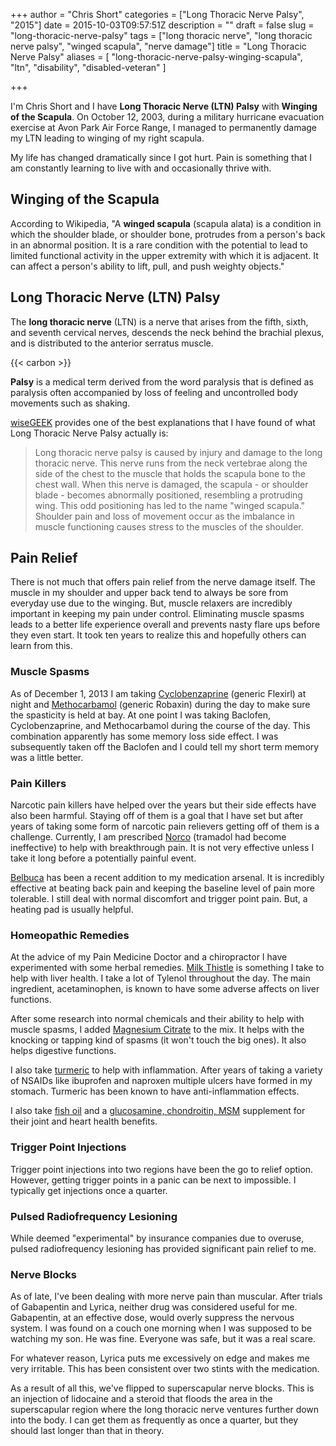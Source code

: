 +++
author = "Chris Short"
categories = ["Long Thoracic Nerve Palsy", "2015"]
date = 2015-10-03T09:57:51Z
description = ""
draft = false
slug = "long-thoracic-nerve-palsy"
tags = ["long thoracic nerve", "long thoracic nerve palsy", "winged scapula", "nerve damage"]
title = "Long Thoracic Nerve Palsy"
aliases = [
    "long-thoracic-nerve-palsy-winging-scapula",
    "ltn",
    "disability",
    "disabled-veteran"
]

+++

I'm Chris Short and I have **Long Thoracic Nerve (LTN) Palsy** with **Winging of the Scapula**. On October 12, 2003, during a military hurricane evacuation exercise at Avon Park Air Force Range, I managed to permanently damage my LTN leading to winging of my right scapula.

My life has changed dramatically since I got hurt. Pain is something that I am constantly learning to live with and occasionally thrive with.

## Winging of the Scapula

According to Wikipedia, "A **winged scapula** (scapula alata) is a condition in which the shoulder blade, or shoulder bone, protrudes from a person's back in an abnormal position. It is a rare condition with the potential to lead to limited functional activity in the upper extremity with which it is adjacent. It can affect a person's ability to lift, pull, and push weighty objects."

## Long Thoracic Nerve (LTN) Palsy

The **long thoracic nerve** (LTN) is a nerve that arises from the fifth, sixth, and seventh cervical nerves, descends the neck behind the brachial plexus, and is distributed to the anterior serratus muscle.

{{< carbon >}}

**Palsy** is a medical term derived from the word paralysis that is defined as paralysis often accompanied by loss of feeling and uncontrolled body movements such as shaking.

[wiseGEEK](http://www.wisegeek.com/what-is-long-thoracic-nerve-palsy.htm) provides one of the best explanations that I have found of what Long Thoracic Nerve Palsy actually is:

> Long thoracic nerve palsy is caused by injury and damage to the long thoracic nerve. This nerve runs from the neck vertebrae along the side of the chest to the muscle that holds the scapula bone to the chest wall. When this nerve is damaged, the scapula - or shoulder blade - becomes abnormally positioned, resembling a protruding wing. This odd positioning has led to the name "winged scapula." Shoulder pain and loss of movement occur as the imbalance in muscle functioning causes stress to the muscles of the shoulder.

## Pain Relief

There is not much that offers pain relief from the nerve damage itself.  The muscle in my shoulder and upper back tend to always be sore from everyday use due to the winging. But, muscle relaxers are incredibly important in keeping my pain under control. Eliminating muscle spasms leads to a better life experience overall and prevents nasty flare ups before they even start. It took ten years to realize this and hopefully others can learn from this.

### Muscle Spasms

As of December 1, 2013 I am taking [Cyclobenzaprine](https://en.m.wikipedia.org/wiki/Cyclobenzaprine) (generic Flexirl) at night and [Methocarbamol](https://en.wikipedia.org/wiki/Methocarbamol) (generic Robaxin) during the day to make sure the spasticity is held at bay. At one point I was taking Baclofen, Cyclobenzaprine, and Methocarbamol during the course of the day. This combination apparently has some memory loss side effect. I was subsequently taken off the Baclofen and I could tell my short term memory was a little better.

### Pain Killers

Narcotic pain killers have helped over the years but their side effects have also been harmful. Staying off of them is a goal that I have set but after years of taking some form of narcotic pain relievers getting off of them is a challenge. Currently, I am prescribed [Norco](https://en.wikipedia.org/wiki/Hydrocodone/paracetamol) (tramadol had become ineffective) to help with breakthrough pain. It is not very effective unless I take it long before a potentially painful event.

[Belbuca](https://www.belbuca.com/) has been a recent addition to my medication arsenal. It is incredibly effective at beating back pain and keeping the baseline level of pain more tolerable. I still deal with normal discomfort and trigger point pain. But, a heating pad is usually helpful.

### Homeopathic Remedies

At the advice of my Pain Medicine Doctor and a chiropractor I have experimented with some herbal remedies. [Milk Thistle](https://amzn.to/3gu6Tpk) is something I take to help with liver health. I take a lot of Tylenol throughout the day. The main ingredient, acetaminophen, is known to have some adverse affects on liver functions.

After some research into normal chemicals and their ability to help with muscle spasms, I added [Magnesium Citrate](https://amzn.to/30xASqZ) to the mix. It helps with the knocking or tapping kind of spasms (it won't touch the big ones). It also helps digestive functions.

I also take [turmeric](https://amzn.to/2EP6n7k) to help with inflammation. After years of taking a variety of NSAIDs like ibuprofen and naproxen multiple ulcers have formed in my stomach. Turmeric has been known to have anti-inflammation effects.

I also take [fish oil](https://amzn.to/33zk0C2) and a [glucosamine, chondroitin, MSM](https://amzn.to/3idFU1H) supplement for their joint and heart health benefits.

### Trigger Point Injections

Trigger point injections into two regions have been the go to relief option. However, getting trigger points in a panic can be next to impossible. I typically get injections once a quarter.

### Pulsed Radiofrequency Lesioning

While deemed "experimental" by insurance companies due to overuse, pulsed radiofrequency lesioning has provided significant pain relief to me.

### Nerve Blocks

As of late, I've been dealing with more nerve pain than muscular. After trials of Gabapentin and Lyrica, neither drug was considered useful for me. Gabapentin, at an effective dose, would overly suppress the nervous system. I was found on a couch one morning when I was supposed to be watching my son. He was fine. Everyone was safe, but it was a real scare.

For whatever reason, Lyrica puts me excessively on edge and makes me very irritable. This has been consistent over two stints with the medication.

As a result of all this, we've flipped to superscapular nerve blocks. This is an injection of lidocaine and a steroid that floods the area in the superscapular region where the long thoracic nerve ventures further down into the body. I can get them as frequently as once a quarter, but they should last longer than that in theory.
